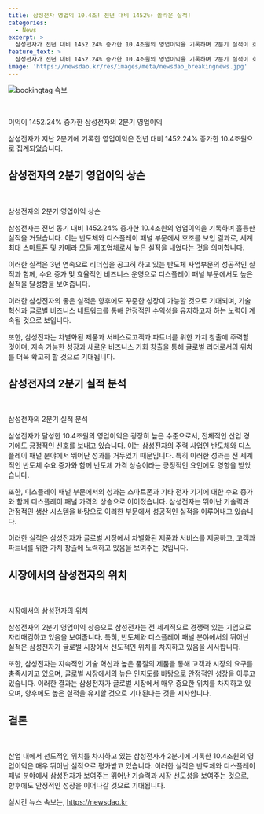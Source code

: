 ```yaml
---
title: 삼성전자 영업익 10.4조! 전년 대비 1452%↑ 놀라운 실적!
categories:
  - News
excerpt: >
  삼성전자가 전년 대비 1452.24% 증가한 10.4조원의 영업이익을 기록하며 2분기 실적이 호조를 보였다. 이는 전 세계적으로 코로나19로 어려움을 겪는 가운데 강력한 성장을 이룬 것으로 분석되고 있다.
feature_text: >
  삼성전자가 전년 대비 1452.24% 증가한 10.4조원의 영업이익을 기록하며 2분기 실적이 호조를 보였다. 이는 전 세계적으로 코로나19로 어려움을 겪는 가운데 강력한 성장을 이룬 것으로 분석되고 있다.
image: 'https://newsdao.kr/res/images/meta/newsdao_breakingnews.jpg'
---
```


<p><img src="https://newsdao.kr/res/images/meta/newsdao_breakingnews.jpg" alt="bookingtag 속보" /></p>

<p data-ke-size="size16">&nbsp;</p>

<p>이익이 1452.24% 증가한 삼성전자의 2분기 영업이익</p>

<p>삼성전자가 지난 2분기에 기록한 영업이익은 전년 대비 1452.24% 증가한 10.4조원으로 집계되었습니다.</p>

<h2 data-ke-size="size26">삼성전자의 2분기 영업이익 상슨</h2>

<p data-ke-size="size16">&nbsp;</p>

<p>삼성전자의 2분기 영업이익 상슨</p>

<p>삼성전자는 전년 동기 대비 1452.24% 증가한 10.4조원의 영업이익을 기록하며 훌륭한 실적을 거뒀습니다. 이는 반도체와 디스플레이 패널 부문에서 호조를 보인 결과로, 세계 최대 스마트폰 및 카메라 모듈 제조업체로서 높은 실적을 내었다는 것을 의미합니다.</p>

<p>이러한 실적은 3년 연속으로 리더십을 공고히 하고 있는 반도체 사업부문의 성공적인 실적과 함께, 수요 증가 및 효율적인 비즈니스 운영으로 디스플레이 패널 부문에서도 높은 실적을 달성함을 보여줍니다.</p>

<p>이러한 삼성전자의 좋은 실적은 향후에도 꾸준한 성장이 가능할 것으로 기대되며, 기술 혁신과 글로벌 비즈니스 네트워크를 통해 안정적인 수익성을 유지하고자 하는 노력이 계속될 것으로 보입니다.</p>

<p>또한, 삼성전자는 차별화된 제품과 서비스로고객과 파트너를 위한 가치 창출에 주력할 것이며, 지속 가능한 성장과 새로운 비즈니스 기회 창출을 통해 글로벌 리더로서의 위치를 더욱 확고히 할 것으로 기대됩니다.</p>

<h2 data-ke-size="size26">삼성전자의 2분기 실적 분석</h2>

<p data-ke-size="size16">&nbsp;</p>

<p>삼성전자의 2분기 실적 분석</p>

<p>삼성전자가 달성한 10.4조원의 영업이익은 굉장히 높은 수준으로서, 전체적인 산업 경기에도 긍정적인 신호를 보내고 있습니다. 이는 삼성전자의 주력 사업인 반도체와 디스플레이 패널 분야에서 뛰어난 성과를 거두었기 때문입니다. 특히 이러한 성과는 전 세계적인 반도체 수요 증가와 함께 반도체 가격 상승이라는 긍정적인 요인에도 영향을 받았습니다.</p>

<p>또한, 디스플레이 패널 부문에서의 성과는 스마트폰과 기타 전자 기기에 대한 수요 증가와 함께 디스플레이 패널 가격의 상승으로 이어졌습니다. 삼성전자는 뛰어난 기술력과 안정적인 생산 시스템을 바탕으로 이러한 부문에서 성공적인 실적을 이루어내고 있습니다.</p>

<p>이러한 실적은 삼성전자가 글로벌 시장에서 차별화된 제품과 서비스를 제공하고, 고객과 파트너를 위한 가치 창출에 노력하고 있음을 보여주는 것입니다.</p>

<h2 data-ke-size="size26">시장에서의 삼성전자의 위치</h2>

<p data-ke-size="size16">&nbsp;</p>

<p>시장에서의 삼성전자의 위치</p>

<p>삼성전자의 2분기 영업이익 상승으로 삼성전자는 전 세계적으로 경쟁력 있는 기업으로 자리매김하고 있음을 보여줍니다. 특히, 반도체와 디스플레이 패널 분야에서의 뛰어난 실적은 삼성전자가 글로벌 시장에서 선도적인 위치를 차지하고 있음을 시사합니다.</p>

<p>또한, 삼성전자는 지속적인 기술 혁신과 높은 품질의 제품을 통해 고객과 시장의 요구를 충족시키고 있으며, 글로벌 시장에서의 높은 인지도를 바탕으로 안정적인 성장을 이루고 있습니다. 이러한 결과는 삼성전자가 글로벌 시장에서 매우 중요한 위치를 차지하고 있으며, 향후에도 높은 실적을 유지할 것으로 기대된다는 것을 시사합니다.</p>

<h2 data-ke-size="size26">결론</h2>

<p data-ke-size="size16">&nbsp;</p>

<p>산업 내에서 선도적인 위치를 차지하고 있는 삼성전자가 2분기에 기록한 10.4조원의 영업이익은 매우 뛰어난 실적으로 평가받고 있습니다. 이러한 실적은 반도체와 디스플레이 패널 분야에서 삼성전자가 보여주는 뛰어난 기술력과 시장 선도성을 보여주는 것으로, 향후에도 안정적인 성장을 이어나갈 것으로 기대됩니다.</p></p>
실시간 뉴스 속보는, <a href="https://newsdao.kr" rel="dofollow">https://newsdao.kr</a>


